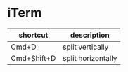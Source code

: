 # iTerm

| shortcut    | description        |
| ----------- | ------------------ |
| Cmd+D       | split vertically   |
| Cmd+Shift+D | split horizontally |
